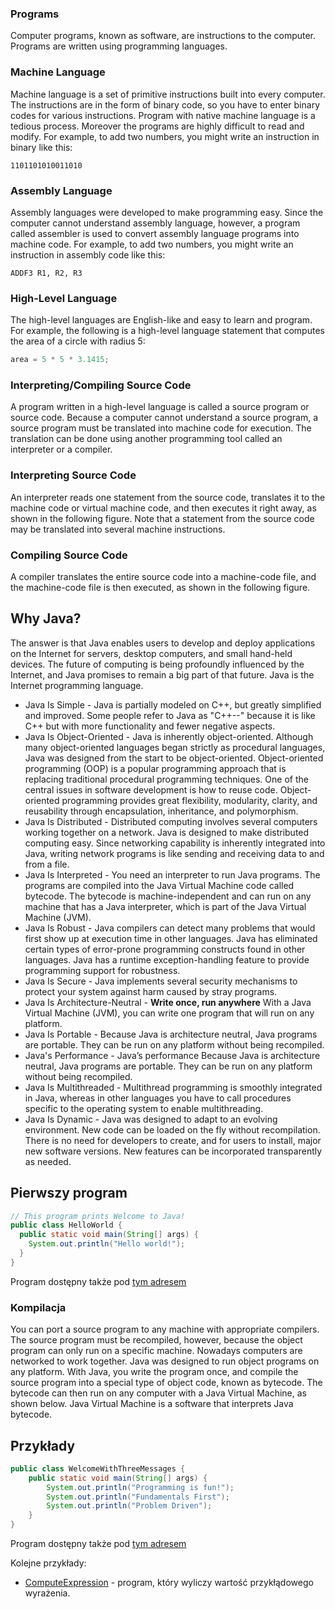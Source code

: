 ### Programs

Computer programs, known as software, are instructions to the computer.
Programs are written using programming languages.

### Machine Language

Machine language is a set of primitive instructions built into every computer. The instructions are in the form of binary code, so you have to enter binary codes for various instructions. Program with native machine language is a tedious process. Moreover the programs are highly difficult to read and modify. For example, to add two numbers, you might write an instruction in binary like this:

``` 1101101010011010 ```

### Assembly Language

Assembly languages were developed to make programming easy. Since the computer cannot understand assembly language, however, a program called assembler is used to convert assembly language programs into machine code. For example, to add two numbers, you might write an instruction in assembly code like this:

``` ADDF3 R1, R2, R3 ```

### High-Level Language

The high-level languages are English-like and easy to learn and program. For example, the following is a high-level language statement that computes the area of a circle with radius 5:

```java
area = 5 * 5 * 3.1415;
```

### Interpreting/Compiling Source Code

A program written in a high-level language is called a source program or source code. Because a computer cannot understand a source program, a source program must be translated into machine code for execution. The translation can be done using another programming tool called an interpreter or a compiler.

### Interpreting Source Code

An interpreter reads one statement from the source code, translates it to the machine code or virtual machine code, and then executes it right away, as shown in the following figure. Note that a statement from the source code may be translated into several machine instructions.


### Compiling Source Code

A compiler translates the entire source code into a machine-code file, and the machine-code file is then executed, as shown in the following figure.


## Why Java?

The answer is that Java enables users to develop and deploy applications on the Internet for servers, desktop computers, and small hand-held devices. The future of computing is being profoundly influenced by the Internet, and Java promises to remain a big part of that future. Java is the Internet programming language.

- Java Is Simple - Java is partially modeled on C++, but greatly simplified and improved. Some people refer to Java as "C++--" because it is like C++ but with more functionality and fewer negative aspects.
- Java Is Object-Oriented - Java is inherently object-oriented. Although many object-oriented languages began strictly as procedural languages, Java was designed from the start to be object-oriented. Object-oriented programming (OOP) is a popular programming approach that is replacing traditional procedural programming techniques.  One of the central issues in software development is how to reuse code. Object-oriented programming provides great flexibility, modularity, clarity, and reusability through encapsulation, inheritance, and polymorphism. 
- Java Is Distributed - Distributed computing involves several computers working together on a network. Java is designed to make distributed computing easy. Since networking capability is inherently integrated into Java, writing network programs is like sending and receiving data to and from a file. 
- Java Is Interpreted - You need an interpreter to run Java programs. The programs are compiled into the Java Virtual Machine code called bytecode. The bytecode is machine-independent and can run on any machine that has a Java interpreter, which is part of the Java Virtual Machine (JVM). 
- Java Is Robust - Java compilers can detect many problems that would first show up at execution time in other languages.  Java has eliminated certain types of error-prone programming constructs found in other languages. Java has a runtime exception-handling feature to provide programming support for robustness. 
- Java Is Secure - Java implements several security mechanisms to protect your system against harm caused by stray programs. 
- Java Is Architecture-Neutral - **Write once, run anywhere** With a Java Virtual Machine (JVM), you can write one program that will run on any platform.
- Java Is Portable - Because Java is architecture neutral, Java programs are portable. They can be run on any platform without being recompiled. 
- Java's Performance - Java’s performance Because Java is architecture neutral, Java programs are portable. They can be run on any platform without being recompiled. 
- Java Is Multithreaded - Multithread programming is smoothly integrated in Java, whereas in other languages you have to call procedures specific to the operating system to enable multithreading.
- Java Is Dynamic - Java was designed to adapt to an evolving environment. New code can be loaded on the fly without recompilation. There is no need for developers to create, and for users to install, major new software versions. New features can be incorporated transparently as needed. 

## Pierwszy program

```java
// This program prints Welcome to Java! 
public class HelloWorld {	
  public static void main(String[] args) { 
    System.out.println("Hello world!");
  }
}
```
Program dostępny także pod [tym adresem](https://github.com/kmisztal/java_tutorial/blob/master/lec01/src/HelloWorld.java)

### Kompilacja

You can port a source program to any machine with appropriate compilers. The source program must be recompiled, however, because the object program can only run on a specific machine. Nowadays computers are networked to work together. Java was designed to run object programs on any platform. With Java, you write the program once, and compile the source program into a special type of object code, known as bytecode. The bytecode can then run on any computer with a Java Virtual Machine, as shown below. Java Virtual Machine is a software that interprets Java bytecode. 

## Przykłady
```java
public class WelcomeWithThreeMessages { 
    public static void main(String[] args) { 
        System.out.println("Programming is fun!");
        System.out.println("Fundamentals First");
        System.out.println("Problem Driven");
    }  
}
```
Program dostępny także pod [tym adresem](https://github.com/kmisztal/java_tutorial/blob/master/lec01/src/WelcomeWithThreeMessages.java)

Kolejne przykłady:

- [ComputeExpression](https://github.com/kmisztal/java_tutorial/blob/master/lec01/src/ComputeExpression.java) - program, który wyliczy wartość przykłądowego wyrażenia.